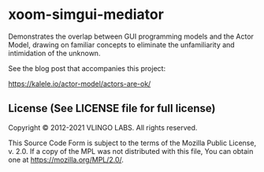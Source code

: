 # xoom-simgui-mediator

Demonstrates the overlap between GUI programming models and the Actor Model,
drawing on familiar concepts to eliminate the unfamiliarity and intimidation
of the unknown.

See the blog post that accompanies this project:

https://kalele.io/actor-model/actors-are-ok/


License (See LICENSE file for full license)
-------------------------------------------
Copyright © 2012-2021 VLINGO LABS. All rights reserved.

This Source Code Form is subject to the terms of the
Mozilla Public License, v. 2.0. If a copy of the MPL
was not distributed with this file, You can obtain
one at https://mozilla.org/MPL/2.0/.
